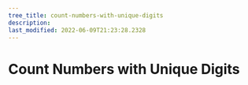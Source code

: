 ```yaml
---
tree_title: count-numbers-with-unique-digits
description: 
last_modified: 2022-06-09T21:23:28.2328
---
```


# Count Numbers with Unique Digits
